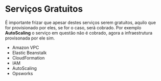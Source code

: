 # Serviços Gratuitos

É importante frizar que apesar destes serviços serem gratuitos, aquilo que for provisionado
por eles, se for o caso, será cobrado. Por exemplo **AutoScaling** o serviço em questão
não é cobrado, agora a infraestrutura provisonada por ele sim. 

* Amazon VPC
* Elastic Beanstalk
* CloudFormation
* IAM
* AutoScaling
* Opsworks
